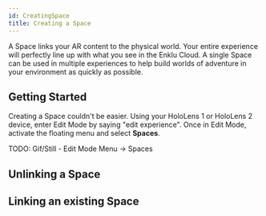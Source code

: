 ```yaml
---
id: CreatingSpace
title: Creating a Space
---
```


A Space links your AR content to the physical world. Your entire experience will perfectly line up with what you see in the Enklu Cloud. A single Space can be used in multiple experiences to help build worlds of adventure in your environment as quickly as possible.

## Getting Started

Creating a Space couldn't be easier. Using your HoloLens 1 or HoloLens 2 device, enter Edit Mode by saying "edit experience". Once in Edit Mode, activate the floating menu and select <b>Spaces</b>.

TODO: Gif/Still - Edit Mode Menu -> Spaces



## Unlinking a Space

## Linking an existing Space
